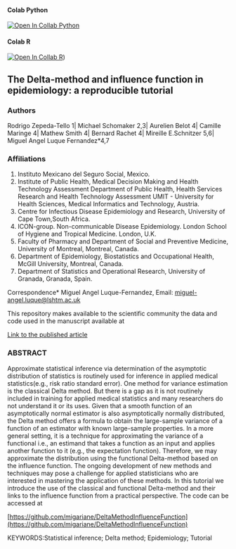#### Colab Python  
[![Open In Collab Python](https://colab.research.google.com/assets/colab-badge.svg)](https://colab.research.google.com/drive/1kMdpifukqeOek1ztUy-Vr4Gg6s12t4St?usp=sharing)  

#### Colab R  
[![Open In Collab R](https://colab.research.google.com/assets/colab-badge.svg)](https://colab.research.google.com/github/migariane/DeltaMethodInfluenceFunction/blob/main/R-CodeBoxes.ipynb))  

## The Delta-method and influence function in epidemiology: a reproducible tutorial

### Authors
Rodrigo Zepeda-Tello 1| Michael Schomaker 2,3| Aurelien Belot 4| Camille Maringe 4| Mathew Smith 4| Bernard Rachet 4| Mireille E.Schnitzer 5,6| Miguel Angel Luque Fernandez*4,7

### Affiliations 
1. Instituto Mexicano del Seguro Social, Mexico.
2. Institute of Public Health, Medical Decision Making and Health Technology Assessment Department of Public Health, Health Services Research and Health Technology Assessment UMIT - University for Health Sciences, Medical Informatics and Technology, Austria.
3. Centre for Infectious Disease Epidemiology and Research, University of Cape Town,South Africa.
4. ICON-group. Non-communicable Disease Epidemiology. London School of Hygiene and Tropical Medicine. London, U.K.
5. Faculty of Pharmacy and Department of Social and Preventive Medicine, University of Montreal, Montreal, Canada.
6. Department of Epidemiology, Biostatistics and Occupational Health, McGill University, Montreal, Canada.
7. Department of Statistics and Operational Research, University of Granada, Granada, Spain.

Correspondence* Miguel Angel Luque-Fernandez, Email: miguel-angel.luque@lshtm.ac.uk  

This repository makes available to the scientific community the data and code used in the manuscript available at  

[Link to the published article]()

### ABSTRACT
Approximate statistical inference via determination of the asymptotic distribution of statistics is routinely used for inference in applied medical statistics(e.g., risk ratio standard error). One method for variance estimation is the classical Delta method. But there is a gap as it is not routinely included in training for applied medical statistics and many researchers do not understand it or its uses. Given that a smooth function of an asymptotically normal estimator is also asymptotically normally distributed, the Delta method offers a formula to obtain the large-sample variance of a function of an estimator with known large-sample properties. In a more general setting, it is a technique for approximating the variance of a functional i.e., an estimand that takes a function as an input and applies another function to it (e.g., the expectation function). Therefore, we may approximate the distribution using the functional Delta-method based on the influence function. The ongoing development of new methods and techniques may pose a challenge for applied statisticians who are interested in mastering the application of these methods. In this tutorial we introduce the use of the classical and functional Delta-method and their links to the influence function from a practical perspective. The code can be accessed at 

[https://github.com/migariane/DeltaMethodInfluenceFunction](https://github.com/migariane/DeltaMethodInfluenceFunction)  

KEYWORDS:Statistical inference; Delta method; Epidemiology; Tutorial
